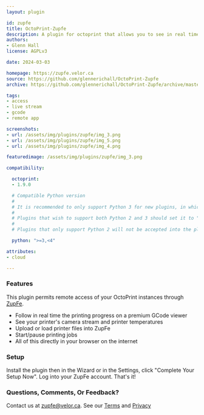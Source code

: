 ```yaml
---
layout: plugin

id: zupfe
title: OctoPrint-Zupfe
description: A plugin for octoprint that allows you to see in real time print jobs in ZupFe, the interactive online gcode viewer. View gcode content and interact with the 3d model to find the exact command of any extrusion.
authors:
- Glenn Hall
license: AGPLv3

date: 2024-03-03

homepage: https://zupfe.velor.ca
source: https://github.com/glennerichall/OctoPrint-Zupfe
archive: https://github.com/glennerichall/OctoPrint-Zupfe/archive/master.zip

tags:
- access
- live stream
- gcode
- remote app

screenshots:
- url: /assets/img/plugins/zupfe/img_3.png
- url: /assets/img/plugins/zupfe/img_5.png
- url: /assets/img/plugins/zupfe/img_4.png

featuredimage: /assets/img/plugins/zupfe/img_3.png

compatibility:

  octoprint:
  - 1.9.0

  # Compatible Python version
  #
  # It is recommended to only support Python 3 for new plugins, in which case this should be ">=3,<4"
  # 
  # Plugins that wish to support both Python 2 and 3 should set it to ">=2.7,<4".
  #
  # Plugins that only support Python 2 will not be accepted into the plugin repository.

  python: ">=3,<4"

attributes:
- cloud

---
```

### Features
This plugin permits remote access of your OctoPrint instances through [ZupFe](https://zupfe.velor.ca).
 - Follow in real time the printing progress on a premium GCode viewer
 - See your printer's camera stream and printer temperatures
 - Upload or load printer files into ZupFe
 - Start/pause printing jobs
 - All of this directly in your browser on the internet

### Setup
Install the plugin then in the Wizard or in the Settings, click "Complete Your Setup Now". Log into your ZupFe account. That's it!

### Questions, Comments, Or Feedback?
Contact us at [zupfe@velor.ca](mailto:zupfe@velor.ca).
See our [Terms](https://zupfe.velor.ca/terms.html) and [Privacy](https://zupfe.velor.ca/privacy.html)
